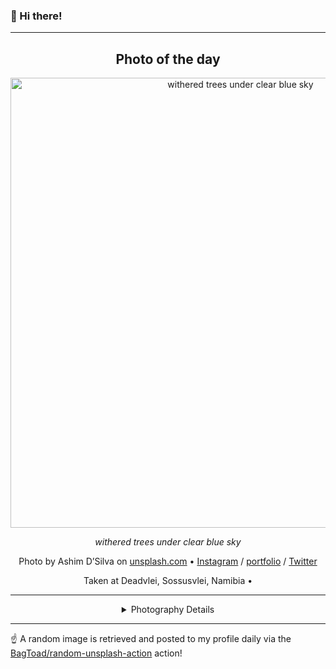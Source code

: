 ### 👋 Hi there!

----
<div align="center">

## Photo of the day
  
  <a href="https://unsplash.com/photos/withered-trees-under-clear-blue-sky-S2Q5mdOrrVc"><img width="720" src="https://images.unsplash.com/photo-1559160581-44bd4222d397?crop=entropy&cs=tinysrgb&fit=max&fm=jpg&ixid=M3w1NTI0NDl8MHwxfHJhbmRvbXx8fHx8fHx8fDE3MDgyMzYwMzB8&ixlib=rb-4.0.3&q=80&w=1080" alt="withered trees under clear blue sky"></a>
  
  <em>withered trees under clear blue sky</em>
  
  <em></em>

  Photo by Ashim D’Silva on [unsplash.com](https://unsplash.com/) • [Instagram](https://instagram.com/randomlies) / [portfolio](https://ashim.myportfolio.com/) / [Twitter](https://twitter.com/randomlies)
  
  Taken at Deadvlei, Sossusvlei, Namibia • 
  
  ---
  
<details>
<summary>Photography Details</summary>
  
| Parameter     | Value |
| ------------- | ----- |
| Camera Model  | X100T |
| Exposure Time | 1/600 |
| Aperture      | 5.6 |
| Focal Length  | 23.0 |
| ISO           | 200 |
| Location      | Deadvlei, Sossusvlei, Namibia (Namibia) |
| Coordinates   | Latitude null, Longitude null |

### Map

Map unavailable

</details>

</div>

----

☝️ A random image is retrieved and posted to my profile daily via the [BagToad/random-unsplash-action](https://github.com/BagToad/random-unsplash-action) action!
